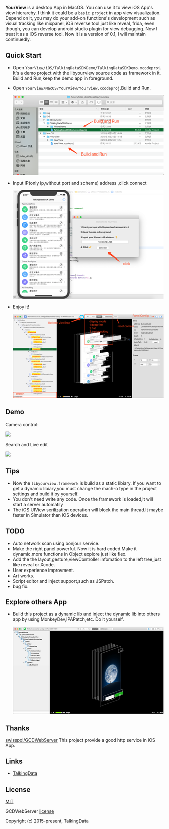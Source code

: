 **YourView** is a desktop App in MacOS. You can use it to view iOS App's view hierarchy. I think it could be a `basic project` in app view visualization. Depend on it, you may do your add-on functions's development such as visual tracking like mixpanel, iOS reverse tool just like reveal, frida, even though, you can develop android studio plugin for view debugging. Now I treat it as a iOS reverse tool. Now it is a version of 0.1, I will maintain continuedly.

## Quick Start

- Open `YourView/iOS/TalkingDataSDKDemo/TalkingDataSDKDemo.xcodeproj`. It's a demo project with the libyourview source code as framework in it. Build and Run,keep the demo app in foreground.

- Open `YourView/MacOS/YourView/YourView.xcodeproj`.Build and Run.

  ![](./img/buildrun.png)

- Input IP(only ip,without port and scheme) address ,click connect

  ![](./img/connect.png)

- Enjoy it!

  ![](./img/usage.png)

## Demo

Camera control:

![](./img/camera.gif)



Search and Live edit

![](./img/shake.gif)

## Tips

- Now the `libyourview.framework` is build as a static libiary. If you want to get a dynamic libiary,you must change the mach-o type in the project settings and build it by yourself.
- You don't need write any code. Once the framework is loaded,it will start a server automatily
- The iOS UIView serilization operation will block the main thread.It maybe faster in Simulator than iOS devices.

## TODO
- Auto network scan using bonjour service.
- Make the right panel powerful. Now it is hard coded.Make it dynamic,more functions in Object explore just like flex.
- Add the the layout,gesture,viewController infomation to the left tree,just like reveal or Xcode.
- User experience improvment.
- Art works.
- Script editor and inject support,such as JSPatch.
- bug fix.

## Explore others App

- Build this project as a dynamic lib and inject the dynamic lib into others app by using MonkeyDev,IPAPatch,etc. Do it yourself.

  ![](./img/wechat.jpg)


## Thanks

[swisspol/GCDWebServer](https://github.com/swisspol/GCDWebServer )  This project provide a good http service in iOS App.

## Links
- [TalkingData](https://github.com/TalkingData)

## License

[MIT](http://opensource.org/licenses/MIT)

GCDWebServer [license](https://github.com/swisspol/GCDWebServer/blob/master/LICENSE ) 

Copyright (c) 2015-present, TalkingData
